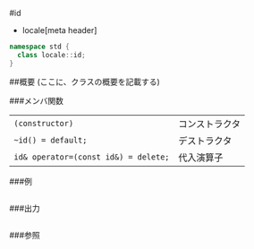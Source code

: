 #id
* locale[meta header]

```cpp
namespace std {
  class locale::id;
}
```

##概要
(ここに、クラスの概要を記載する)

###メンバ関数

| | |
|-------------------------------------------------|-----------------------|
| `(constructor)` | コンストラクタ |
| `~id() = default;` | デストラクタ |
| `id& operator=(const id&) = delete;` | 代入演算子 |

###例
```cpp
```

###出力
```
```

###参照
